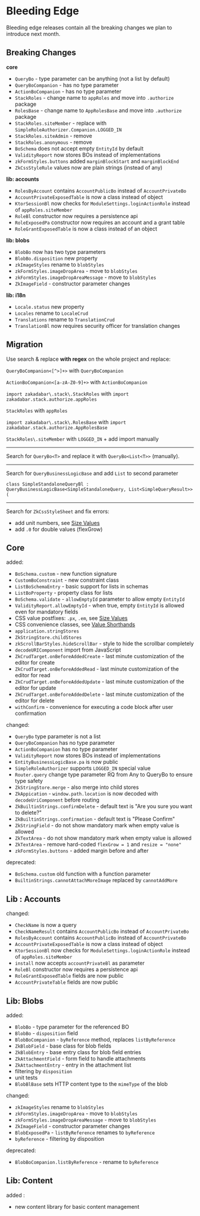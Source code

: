 # Bleeding Edge

Bleeding edge releases contain all the breaking changes we plan to introduce
next month.

## Breaking Changes

**core**

- `QueryBo` - type parameter can be anything (not a list by default)
- `QueryBoCompanion` - has no type parameter
- `ActionBoCompanion` - has no type parameter
- `StackRoles` - change name to `appRoles` and move into `.authorize` package
- `RolesBase` - change name to `AppRolesBase` and move into `.authorize` package  
- `StackRoles.siteMember` - replace with `SimpleRoleAuthorizer.Companion.LOGGED_IN`
- `StackRoles.siteAdmin` - remove  
- `StackRoles.anonymous` - remove
- `BoSchema` does not accept empty `EntityId` by default
- `ValidityReport` now stores BOs instead of implementations
- `zkFormStyles.buttons` added `marginBlockStart` and `marginBlockEnd`
- `ZkCssStyleRule` values now are plain strings (instead of any)

**lib: accounts**

- `RolesByAccount` contains `AccountPublicBo` instead of `AccountPrivateBo`
- `AccountPrivateExposedTable` is now a class instead of object
- `KtorSessionBl` now checks for `ModuleSettings.loginActionRole` instead of `appRoles.siteMember`
- `RoleBl` constructor now requires a persistence api
- `RoleExposedPa` constructor now requires an account and a grant table
- `RoleGrantExposedTable` is now a class instead of an object

**lib: blobs**

- `BlobBo` now has two type parameters
- `BlobBo.disposition` new property
- `zkImageStyles` rename to `blobStyles`
- `zkFormStyles.imageDropArea` - move to `blobStyles`
- `zkFormStyles.imageDropAreaMessage` - move to `blobStyles`
- `ZkImageField` - constructor parameter changes

**lib: i18n**

- `Locale.status` new property
- `Locales` rename to `LocaleCrud`
- `Translations` rename to `TranslationCrud`
- `TranslationBl` now requires security officer for translation changes

## Migration

Use search & replace **with regex** on the whole project and replace:

`QueryBoCompanion<[^>]+>` with `QueryBoCompanion`

`ActionBoCompanion<[a-zA-Z0-9]+>` with `ActionBoCompanion`

`import zakadabar\.stack\.StackRoles` with `import zakadabar.stack.authorize.appRoles`

`StackRoles` with `appRoles`

`import zakadabar\.stack\.RolesBase` with `import zakadabar.stack.authorize.AppRolesBase`

`StackRoles\.siteMember` with `LOGGED_IN` + add import manually

---

Search for `QueryBo<T>` and replace it with `QueryBo<List<T>>` (manually).

---

Search for `QueryBusinessLogicBase` and add `List` to second parameter

`class SimpleStandaloneQueryBl : QueryBusinessLogicBase<SimpleStandaloneQuery, List<SimpleQueryResult>>(`

---

Search for `ZkCssStyleSheet` and fix errors:

- add unit numbers, see [Size Values](/doc/guides/browser/structure/ThemesCss.md#Size-Values)
- add `.0` for double values (flexGrow)

## Core

added:

- `BoSchema.custom` - new function signature
- `CustomBoConstraint` - new constraint class  
- `ListBoSchemaEntry` - basic support for lists in schemas
- `ListBoProperty` - property class for lists
- `BoSchema.validate` - `allowEmptyId` parameter to allow empty `EntityId` 
- `ValidityReport.allowEmptyId` - when true, empty `EntityId` is allowed even for mandatory fields
- CSS value postfixes: `.px`, `.em`, see [Size Values](/doc/guides/browser/structure/ThemesCss.md#Size-Values)
- CSS convenience classes, see [Value Shorthands](/doc/guides/browser/structure/ThemesCss.md#Value-Shorthands)
- `application.stringStores`
- `ZkStringStore.childStores`
- `zkScrollBarStyles.hideScrollBar` - style to hide the scrollbar completely
- `decodeURIComponent` import from JavaScript
- `ZkCrudTarget.onBeforeAddedCreate` - last minute customization of the editor for create
- `ZkCrudTarget.onBeforeAddedRead` - last minute customization of the editor for read
- `ZkCrudTarget.onBeforeAddedUpdate` - last minute customization of the editor for update
- `ZkCrudTarget.onBeforeAddedDelete` - last minute customization of the editor for delete
- `withConfirm`  -  convenience for executing a code block after user confirmation

changed:

- `QueryBo` type parameter is not a list
- `QueryBoCompanion` has no type parameter
- `ActionBoCompanion` has no type parameter  
- `ValidityReport` now stores BOs instead of implementations
- `EntityBusinessLogicBase.pa` is now public
- `SimpleRoleAuthorizer` supports `LOGGED_IN` special value  
- `Router.query` change type parameter RQ from Any to QueryBo<RS> to ensure type safety
- `ZkStringStore.merge` - also merge into child stores
- `ZkAppication` - `window.path.location` is now decoded with `decodeUriComponent` before routing
- `ZkBuiltinStrings.confirmDelete` - default text is "Are you sure you want to delete?"
- `ZkBuiltinStrings.confirmation` - default text is "Please Confirm"
- `ZkStringField` - do not show mandatory mark when empty value is allowed
- `ZkTextArea` - do not show mandatory mark when empty value is allowed
- `ZkTextArea` - remove hard-coded `flexGrow = 1` and `resize = "none"`
- `zkFormStyles.buttons` - added margin before and after

deprecated:

- `BoSchema.custom` old function with a function parameter 
- `BuiltinStrings.cannotAttachMoreImage` replaced by `cannotAddMore`

## Lib : Accounts

changed:

- `CheckName` is now a query
- `CheckNameResult` contains `AccountPublicBo` instead of `AccountPrivateBo`
- `RolesByAccount` contains `AccountPublicBo` instead of `AccountPrivateBo`
- `AccountPrivateExposedTable` is now a class instead of object
- `KtorSessionBl` now checks for `ModuleSettings.loginActionRole` instead of `appRoles.siteMember`
- `install` now accepts `accountPrivateBl` as parameter
- `RoleBl` constructor now requires a persistence api
- `RoleGrantExposedTable` fields are now public
- `AccountPrivateTable` fields are now public

## Lib: Blobs

added:

- `BlobBo` - type parameter for the referenced BO
- `BlobBo` - `disposition` field
- `BlobBoCompanion` - `byReference` method, replaces `listByReference`  
- `ZkBlobField` - base class for blob fields
- `ZkBlobEntry` - base entry class for blob field entries
- `ZkAttachmentField` - form field to handle attachments
- `ZkAttachmentEntry` - entry in the attachment list
- filtering by `disposition`
- unit tests
- `BlobBlBase` sets HTTP content type to the `mimeType` of the blob

changed:

- `zkImageStyles` rename to `blobStyles`
- `zkFormStyles.imageDropArea` - move to `blobStyles`
- `zkFormStyles.imageDropAreaMessage` - move to `blobStyles`
- `ZkImageField` - constructor parameter changes
- `BlobExposedPa` - `listByReference` renames to `byReference`
- `byReference` - filtering by disposition

deprecated:

- `BlobBoCompanion.listByReference`  -  rename to `byReference`

## Lib: Content

added :

- new content library for basic content management